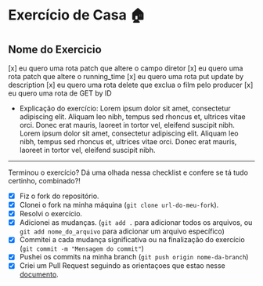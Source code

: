 # Exercício de Casa 🏠

## Nome do Exercicio

[x] eu quero uma rota patch que altere o campo diretor
[x] eu quero uma rota patch que altere o running_time
[x] eu quero uma rota put update by description
[x] eu quero uma rota delete que exclua o film pelo producer
[x] eu quero uma rota de GET by ID

- Explicação do exercício: Lorem ipsum dolor sit amet, consectetur adipiscing elit. Aliquam leo nibh, tempus sed rhoncus et, ultrices vitae orci.
  Donec erat mauris, laoreet in tortor vel, eleifend suscipit nibh. Lorem ipsum dolor sit amet, consectetur adipiscing elit.
  Aliquam leo nibh, tempus sed rhoncus et, ultrices vitae orci. Donec erat mauris, laoreet in tortor vel, eleifend suscipit nibh.

---

Terminou o exercício? Dá uma olhada nessa checklist e confere se tá tudo certinho, combinado?!

- [x] Fiz o fork do repositório.
- [x] Clonei o fork na minha máquina (`git clone url-do-meu-fork`).
- [x] Resolvi o exercício.
- [x] Adicionei as mudanças. (`git add .` para adicionar todos os arquivos, ou `git add nome_do_arquivo` para adicionar um arquivo específico)
- [x] Commitei a cada mudança significativa ou na finalização do exercício (`git commit -m "Mensagem do commit"`)
- [x] Pushei os commits na minha branch (`git push origin nome-da-branch`)
- [x] Criei um Pull Request seguindo as orientaçoes que estao nesse [documento](https://github.com/mflilian/repo-example/blob/main/exercicios/para-casa/instrucoes-pull-request.md).
